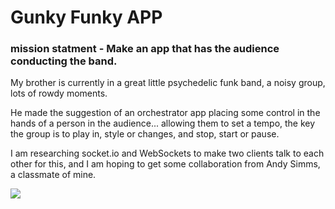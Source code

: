 # Gunky Funky APP

### mission statment - Make an app that has the audience conducting the band.

My brother is currently in a great little psychedelic funk band, a noisy group, lots of rowdy moments. 

He made the suggestion of an orchestrator app placing some control in the hands of a person in the audience... allowing them to set a tempo, the key the group is to play in, style or changes, and stop, start or pause.

I  am researching socket.io and WebSockets to make two clients talk to each other for this, and I am hoping to get some collaboration from Andy Simms, a classmate of mine.  


![](images/screen.png)
